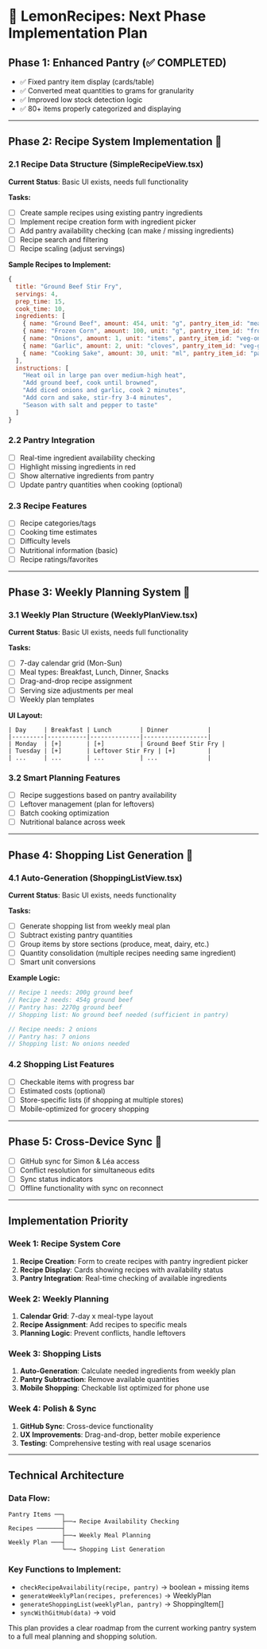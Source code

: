 # 🍋 LemonRecipes: Next Phase Implementation Plan

## Phase 1: Enhanced Pantry (✅ COMPLETED)
- ✅ Fixed pantry item display (cards/table)
- ✅ Converted meat quantities to grams for granularity
- ✅ Improved low stock detection logic
- ✅ 80+ items properly categorized and displaying

---

## Phase 2: Recipe System Implementation 🍳

### 2.1 Recipe Data Structure (SimpleRecipeView.tsx)
**Current Status**: Basic UI exists, needs full functionality

**Tasks:**
- [ ] Create sample recipes using existing pantry ingredients
- [ ] Implement recipe creation form with ingredient picker
- [ ] Add pantry availability checking (can make / missing ingredients)
- [ ] Recipe search and filtering
- [ ] Recipe scaling (adjust servings)

**Sample Recipes to Implement:**
```javascript
{
  title: "Ground Beef Stir Fry",
  servings: 4,
  prep_time: 15,
  cook_time: 10,
  ingredients: [
    { name: "Ground Beef", amount: 454, unit: "g", pantry_item_id: "meat-ground-beef" },
    { name: "Frozen Corn", amount: 100, unit: "g", pantry_item_id: "frozen-corn" },
    { name: "Onions", amount: 1, unit: "items", pantry_item_id: "veg-onions" },
    { name: "Garlic", amount: 2, unit: "cloves", pantry_item_id: "veg-garlic" },
    { name: "Cooking Sake", amount: 30, unit: "ml", pantry_item_id: "pantry-sake" }
  ],
  instructions: [
    "Heat oil in large pan over medium-high heat",
    "Add ground beef, cook until browned",
    "Add diced onions and garlic, cook 2 minutes", 
    "Add corn and sake, stir-fry 3-4 minutes",
    "Season with salt and pepper to taste"
  ]
}
```

### 2.2 Pantry Integration
- [ ] Real-time ingredient availability checking
- [ ] Highlight missing ingredients in red
- [ ] Show alternative ingredients from pantry
- [ ] Update pantry quantities when cooking (optional)

### 2.3 Recipe Features
- [ ] Recipe categories/tags
- [ ] Cooking time estimates  
- [ ] Difficulty levels
- [ ] Nutritional information (basic)
- [ ] Recipe ratings/favorites

---

## Phase 3: Weekly Planning System 📅

### 3.1 Weekly Plan Structure (WeeklyPlanView.tsx)
**Current Status**: Basic UI exists, needs full functionality

**Tasks:**
- [ ] 7-day calendar grid (Mon-Sun)
- [ ] Meal types: Breakfast, Lunch, Dinner, Snacks
- [ ] Drag-and-drop recipe assignment
- [ ] Serving size adjustments per meal
- [ ] Weekly plan templates

**UI Layout:**
```
| Day     | Breakfast | Lunch        | Dinner           |
|---------|-----------|--------------|------------------|
| Monday  | [+]       | [+]          | Ground Beef Stir Fry |
| Tuesday | [+]       | Leftover Stir Fry | [+]         |
| ...     | ...       | ...          | ...              |
```

### 3.2 Smart Planning Features
- [ ] Recipe suggestions based on pantry availability
- [ ] Leftover management (plan for leftovers)
- [ ] Batch cooking optimization
- [ ] Nutritional balance across week

---

## Phase 4: Shopping List Generation 🛒

### 4.1 Auto-Generation (ShoppingListView.tsx)
**Current Status**: Basic UI exists, needs functionality

**Tasks:**
- [ ] Generate shopping list from weekly meal plan
- [ ] Subtract existing pantry quantities
- [ ] Group items by store sections (produce, meat, dairy, etc.)
- [ ] Quantity consolidation (multiple recipes needing same ingredient)
- [ ] Smart unit conversions

**Example Logic:**
```javascript
// Recipe 1 needs: 200g ground beef
// Recipe 2 needs: 454g ground beef  
// Pantry has: 2270g ground beef
// Shopping list: No ground beef needed (sufficient in pantry)

// Recipe needs: 2 onions
// Pantry has: 7 onions
// Shopping list: No onions needed
```

### 4.2 Shopping List Features  
- [ ] Checkable items with progress bar
- [ ] Estimated costs (optional)
- [ ] Store-specific lists (if shopping at multiple stores)
- [ ] Mobile-optimized for grocery shopping

---

## Phase 5: Cross-Device Sync 🔄
- [ ] GitHub sync for Simon & Léa access
- [ ] Conflict resolution for simultaneous edits
- [ ] Sync status indicators
- [ ] Offline functionality with sync on reconnect

---

## Implementation Priority

### Week 1: Recipe System Core
1. **Recipe Creation**: Form to create recipes with pantry ingredient picker
2. **Recipe Display**: Cards showing recipes with availability status
3. **Pantry Integration**: Real-time checking of available ingredients

### Week 2: Weekly Planning  
1. **Calendar Grid**: 7-day x meal-type layout
2. **Recipe Assignment**: Add recipes to specific meals
3. **Planning Logic**: Prevent conflicts, handle leftovers

### Week 3: Shopping Lists
1. **Auto-Generation**: Calculate needed ingredients from weekly plan
2. **Pantry Subtraction**: Remove available quantities
3. **Mobile Shopping**: Checkable list optimized for phone use

### Week 4: Polish & Sync
1. **GitHub Sync**: Cross-device functionality
2. **UX Improvements**: Drag-and-drop, better mobile experience  
3. **Testing**: Comprehensive testing with real usage scenarios

---

## Technical Architecture

### Data Flow:
```
Pantry Items ──┐
               ├──→ Recipe Availability Checking
Recipes ───────┤
               ├──→ Weekly Meal Planning
Weekly Plan ───┤
               └──→ Shopping List Generation
```

### Key Functions to Implement:
- `checkRecipeAvailability(recipe, pantry)` → boolean + missing items
- `generateWeeklyPlan(recipes, preferences)` → WeeklyPlan
- `generateShoppingList(weeklyPlan, pantry)` → ShoppingItem[]
- `syncWithGitHub(data)` → void

This plan provides a clear roadmap from the current working pantry system to a full meal planning and shopping solution.